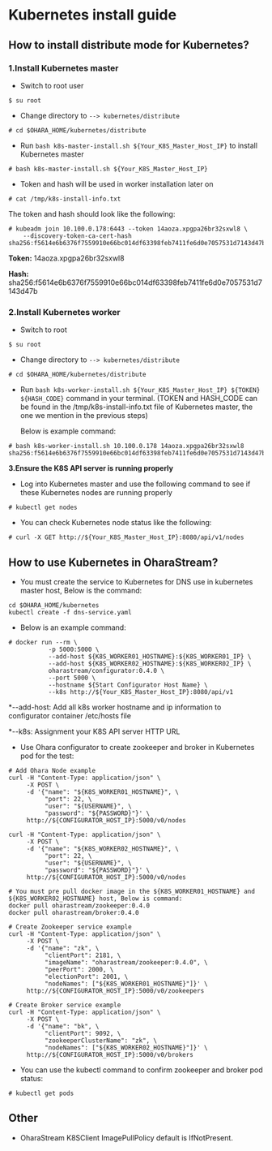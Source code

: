 # Kubernetes install guide

## How to install distribute mode for Kubernetes?
### 1.Install Kubernetes master
  * Switch to root user
```
$ su root
```

  * Change directory to ```--> kubernetes/distribute```
```
# cd $OHARA_HOME/kubernetes/distribute
```

  * Run ```bash k8s-master-install.sh ${Your_K8S_Master_Host_IP}``` to install Kubernetes master
```
# bash k8s-master-install.sh ${Your_K8S_Master_Host_IP}
```

  * Token and hash will be used in worker installation later on
```
# cat /tmp/k8s-install-info.txt
```

The token and hash should look like the following:
```
# kubeadm join 10.100.0.178:6443 --token 14aoza.xpgpa26br32sxwl8 \
    --discovery-token-ca-cert-hash sha256:f5614e6b6376f7559910e66bc014df63398feb7411fe6d0e7057531d7143d47b
```
**Token:** 14aoza.xpgpa26br32sxwl8

**Hash:** sha256:f5614e6b6376f7559910e66bc014df63398feb7411fe6d0e7057531d7143d47b
  
### 2.Install Kubernetes worker
  * Switch to root
```
$ su root
```
  * Change directory to ```--> kubernetes/distribute```
```
# cd $OHARA_HOME/kubernetes/distribute 
```

  * Run ```bash k8s-worker-install.sh ${Your_K8S_Master_Host_IP} ${TOKEN} ${HASH_CODE}``` command in your terminal. (TOKEN and HASH_CODE can be found in the /tmp/k8s-install-info.txt file of Kubernetes master, the one we mention in the previous steps)
    
    Below is example command:
```
# bash k8s-worker-install.sh 10.100.0.178 14aoza.xpgpa26br32sxwl8 sha256:f5614e6b6376f7559910e66bc014df63398feb7411fe6d0e7057531d7143d47b
```  

**3.Ensure the K8S API server is running properly**
  * Log into Kubernetes master and use the following command to see if these Kubernetes nodes are running properly

```
# kubectl get nodes
```
  * You can check Kubernetes node status like the following:
```
# curl -X GET http://${Your_K8S_Master_Host_IP}:8080/api/v1/nodes
```
## How to use Kubernetes in OharaStream?
  * You must create the service to Kubernetes for DNS use in kubernetes master host, Below is the command:
```
cd $OHARA_HOME/kubernetes
kubectl create -f dns-service.yaml
```
  * Below is an example command:
```
# docker run --rm \
           -p 5000:5000 \
           --add-host ${K8S_WORKER01_HOSTNAME}:${K8S_WORKER01_IP} \
           --add-host ${K8S_WORKER02_HOSTNAME}:${K8S_WORKER02_IP} \
           oharastream/configurator:0.4.0 \
           --port 5000 \
           --hostname ${Start Configurator Host Name} \
           --k8s http://${Your_K8S_Master_Host_IP}:8080/api/v1
```
*--add-host: Add all k8s worker hostname and ip information to configurator container /etc/hosts file

*--k8s: Assignment your K8S API server HTTP URL

  * Use Ohara configurator to create zookeeper and broker in Kubernetes pod for the test:
```
# Add Ohara Node example
curl -H "Content-Type: application/json" \
     -X POST \
     -d '{"name": "${K8S_WORKER01_HOSTNAME}", \ 
          "port": 22, \
          "user": "${USERNAME}", \ 
          "password": "${PASSWORD}"}' \ 
     http://${CONFIGURATOR_HOST_IP}:5000/v0/nodes

curl -H "Content-Type: application/json" \ 
     -X POST \
     -d '{"name": "${K8S_WORKER02_HOSTNAME}", \ 
          "port": 22, \
          "user": "${USERNAME}", \
          "password": "${PASSWORD}"}' \
     http://${CONFIGURATOR_HOST_IP}:5000/v0/nodes

# You must pre pull docker image in the ${K8S_WORKER01_HOSTNAME} and ${K8S_WORKER02_HOSTNAME} host, Below is command:
docker pull oharastream/zookeeper:0.4.0
docker pull oharastream/broker:0.4.0

# Create Zookeeper service example
curl -H "Content-Type: application/json" \
     -X POST \
     -d '{"name": "zk", \
          "clientPort": 2181, \
          "imageName": "oharastream/zookeeper:0.4.0", \
          "peerPort": 2000, \
          "electionPort": 2001, \
          "nodeNames": ["${K8S_WORKER01_HOSTNAME}"]}' \
     http://${CONFIGURATOR_HOST_IP}:5000/v0/zookeepers

# Create Broker service example
curl -H "Content-Type: application/json" \
     -X POST \
     -d '{"name": "bk", \
          "clientPort": 9092, \
          "zookeeperClusterName": "zk", \
          "nodeNames": ["${K8S_WORKER02_HOSTNAME}"]}' \
     http://${CONFIGURATOR_HOST_IP}:5000/v0/brokers
```
  * You can use the kubectl command to confirm zookeeper and broker pod status:
```
# kubectl get pods
```

## Other
* OharaStream K8SClient ImagePullPolicy default is IfNotPresent.
